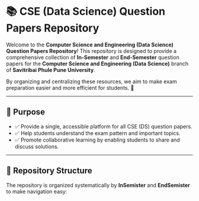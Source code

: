 # 📚 CSE (Data Science) Question Papers Repository

  Welcome to the **Computer Science and Engineering (Data Science) Question Papers Repository**! 
  This repository is designed to provide a comprehensive collection of **In-Semester** and **End-Semester** question papers for the **Computer Science and Engineering (Data Science)** branch of **Savitribai Phule Pune University**. 

By organizing and centralizing these resources, we aim to make exam preparation easier and more efficient for students. 🚀

---

## 🎯 **Purpose**
- ✅ Provide a single, accessible platform for all CSE (DS) question papers.  
- ✅ Help students understand the exam pattern and important topics.  
- ✅ Promote collaborative learning by enabling students to share and discuss solutions.  

---

## 📁 **Repository Structure**
The repository is organized systematically by **InSemister** and **EndSemister** to make navigation easy:

